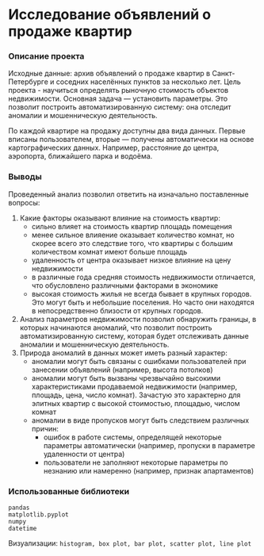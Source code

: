 # Исследование объявлений о продаже квартир

### Описание проекта
Исходные данные: архив объявлений о продаже квартир в Санкт-Петербурге и соседних населённых пунктов за несколько лет. 
Цель проекта -  научиться определять рыночную стоимость объектов недвижимости. Основная задача — установить параметры. Это позволит построить автоматизированную систему: она отследит аномалии и мошенническую деятельность.

По каждой квартире на продажу доступны два вида данных. Первые вписаны пользователем, вторые — получены автоматически на основе картографических данных. Например, расстояние до центра, аэропорта, ближайшего парка и водоёма.

### Выводы
Проведенный анализ позволил ответить на изначально поставленные вопросы:
 1. Какие факторы оказывают влияние на стоимость квартир:
     * сильно влияет на стоимость квартир площадь помещения
     * менее сильное влияение оказывает количество комнат, но скорее всего это следствие того, что квартиры с большим количеством комнат имеют больше площадь
     * удаленность от центра оказывает низкое влияние на цену недвижимости
     * в различные года средняя стоимость недвижимости отличается, что обусловлено различными факторами в экономике
     * высокая стоимость жилья не всегда бывает в крупных городов. Это могут быть и небольшие поселения. Но часто они находятся в непосредственно близости от крупных городов.
 2. Анализ параметров недвижимости позволил обнаружить границы, в которых начинаются аномалий, что позволит построить автоматизированную систему, которая будет отслеживать данные аномалии и мошенническую деятельность.
 3. Природа аномалий в данных может иметь разный характер:
     * аномалии могут быть связаны с ошибками пользователей при занесении объявлений (например, высота потолков)
     * аномалии могут быть вызваны чрезвычайно высокими характеристиками продаваемой недвижимости (например, площадь, цена, число комнат). Зачастую это характерно для элитных квартир с высокой стоимостью, площадью, числом комнат
     * аномалии в виде пропусков могут быть следствием различных причин:
         * ошибок в работе системы, определящей некоторые параметры автоматически (например, пропуски в параметре удаленности от центра)
         * пользователи не заполняют некоторые параметры по незнанию или намеренно (например, признак апартаментов)

### Использованные библиотеки

```
pandas
matplotlib.pyplot
numpy
datetime
```
Визуализации: ```histogram, box plot, bar plot, scatter plot, line plot```


